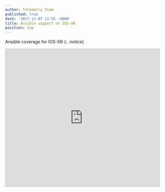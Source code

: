 ```yaml
---
author: Telemetry Team
published: true
date: '2017-11-07 11:55 -0800'
title: Ansible support on IOS-XR
position: top
---
```


Ansible coverage for IOS-XR
{: .notice}

<iframe src="https://app.box.com/embed/preview/vmj8r508z7sx6zfbstn2o1ptb2fkhgo3?theme=dark" width="800" height="450" frameborder="0" marginwidth="0" marginheight="0" scrolling="no" style="border:1px solid #CCC; border-width:1px; margin-bottom:5px; max-width: 100%;" allowfullscreen webkitallowfullscreen msallowfullscreen></iframe>




